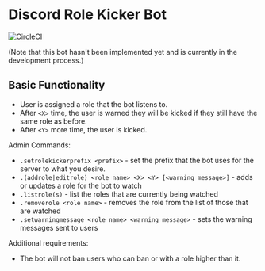 # Discord Role Kicker Bot

[![CircleCI](https://circleci.com/gh/TheNumberOne/DiscordRoleKicker.svg?style=svg)](https://circleci.com/gh/TheNumberOne/DiscordRoleKicker)

(Note that this bot hasn't been implemented yet and is currently in the development process.)

## Basic Functionality
 - User is assigned a role that the bot listens to.
 - After `<X>` time, the user is warned they will be kicked if they still have the same role as before.
 - After `<Y>` more time, the user is kicked.
 
Admin Commands:
 - `.setrolekickerprefix <prefix>` - set the prefix that the bot uses for the server to what you desire.
 - `.(addrole|editrole) <role name> <X> <Y> [<warning message>]` - adds or updates a role for the bot to watch
 - `.listrole(s)` - list the roles that are currently being watched
 - `.removerole <role name>` - removes the role from the list of those that are watched
 - `.setwarningmessage <role name> <warning message>` - sets the warning messages sent to users
 
Additional requirements:
 - The bot will not ban users who can ban or with a role higher than it.
